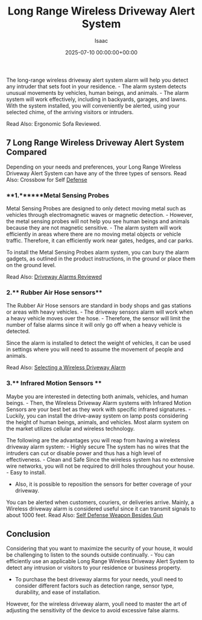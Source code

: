 ﻿---
title: Long Range Wireless Driveway Alert System
description: The long-range wireless driveway alert system alarm will help you detect any intruder that sets foot in your residence. - The alarm system detects unusual...
slug: /long-range-wireless-driveway-alert-system/
date: 2025-07-10 00:00:00+00:00
lastmod: 2025-07-10 00:00:00+03:00
author: Isaac
categories:
- Defense
tags:
- defense
- long
- range
layout: post
---

The long-range wireless driveway alert system alarm will help you detect any intruder that sets foot in your residence. - The alarm system detects unusual movements by vehicles, human beings, and animals. - The alarm system will work effectively, including in backyards, garages, and lawns. With the system installed, you will conveniently be alerted, using your selected chime, of the arriving visitors or intruders.

Read Also: Ergonomic Sofa Reviewed.

##  7 Long Range Wireless Driveway Alert System Compared

Depending on your needs and preferences, your Long Range Wireless Driveway Alert System can have any of the three types of sensors. Read Also: Crossbow for Self [Defense](https://pestpolicy.com/best-crossbow-for-self-defense/)

###  **1.********Metal Sensing Probes**

Metal Sensing Probes are designed to only detect moving metal such as vehicles through electromagnetic waves or magnetic detection. - However, the metal sensing probes will not help you see human beings and animals because they are not magnetic sensitive. - The alarm system will work efficiently in areas where there are no moving metal objects or vehicle traffic. Therefore, it can efficiently work near gates, hedges, and car parks.

To install the Metal Sensing Probes alarm system, you can bury the alarm gadgets, as outlined in the product instructions, in the ground or place them on the ground level.

Read Also: [Driveway Alarms Reviewed](https://pestpolicy.com/best-driveway-alarms/)

###  **2.**** Rubber Air Hose sensors**

The Rubber Air Hose sensors are standard in body shops and gas stations or areas with heavy vehicles. - The driveway sensors alarm will work when a heavy vehicle moves over the hose. - Therefore, the sensor will limit the number of false alarms since it will only go off when a heavy vehicle is detected.

Since the alarm is installed to detect the weight of vehicles, it can be used in settings where you will need to assume the movement of people and animals.

Read Also: [Selecting a Wireless Driveway Alarm](https://pestpolicy.com/how-to-select-a-wireless-driveway-alarm/)

###  **3.**** Infrared Motion Sensors **

Maybe you are interested in detecting both animals, vehicles, and human beings. - Then, the Wireless Driveway Alarm systems with Infrared Motion Sensors are your best bet as they work with specific infrared signatures. - Luckily, you can install the drive-away system on lamp posts considering the height of human beings, animals, and vehicles. Most alarm system on the market utilizes cellular and wireless technology.

The following are the advantages you will reap from having a wireless driveway alarm system: - Highly secure The system has no wires that the intruders can cut or disable power and thus has a high level of effectiveness. - Clean and Safe Since the wireless system has no extensive wire networks, you will not be required to drill holes throughout your house. - Easy to install.

- Also, it is possible to reposition the sensors for better coverage of your driveway.

You can be alerted when customers, couriers, or deliveries arrive. Mainly, a Wireless driveway alarm is considered useful since it can transmit signals to about 1000 feet. Read Also: [Self Defense Weapon Besides Gun](https://pestpolicy.com/best-self-defense-weapon-besides-gun/)

##  Conclusion

Considering that you want to maximize the security of your house, it would be challenging to listen to the sounds outside continually. - You can efficiently use an applicable Long Range Wireless Driveway Alert System to detect any intrusion or visitors to your residence or business property.

- To purchase the best driveway alarms for your needs, youll need to consider different factors such as detection range, sensor type, durability, and ease of installation.

However, for the wireless driveway alarm, youll need to master the art of adjusting the sensitivity of the device to avoid excessive false alarms.

